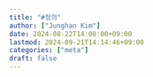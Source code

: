 ```yaml
---
title: "#정의"
author: ["Junghan Kim"]
date: 2024-08-22T14:08:00+09:00
lastmod: 2024-09-21T14:14:46+09:00
categories: ["meta"]
draft: false
---
```

